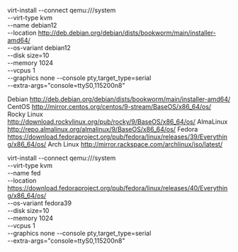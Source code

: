 

virt-install --connect qemu:///system \
    --virt-type kvm \
    --name debian12 \
    --location http://deb.debian.org/debian/dists/bookworm/main/installer-amd64/ \
    --os-variant debian12 \
    --disk size=10 \
    --memory 1024 \
    --vcpus 1 \
    --graphics none --console pty,target_type=serial \
    --extra-args="console=ttyS0,115200n8"



Debian	http://deb.debian.org/debian/dists/bookworm/main/installer-amd64/
CentOS	http://mirror.centos.org/centos/9-stream/BaseOS/x86_64/os/
Rocky Linux	http://download.rockylinux.org/pub/rocky/9/BaseOS/x86_64/os/
AlmaLinux	http://repo.almalinux.org/almalinux/9/BaseOS/x86_64/os/
Fedora	https://download.fedoraproject.org/pub/fedora/linux/releases/39/Everything/x86_64/os/
Arch Linux	http://mirror.rackspace.com/archlinux/iso/latest/


virt-install --connect qemu:///system \
    --virt-type kvm \
    --name fed \
    --location https://download.fedoraproject.org/pub/fedora/linux/releases/40/Everything/x86_64/os/ \
    --os-variant fedora39 \
    --disk size=10 \
    --memory 1024 \
    --vcpus 1 \
    --graphics none --console pty,target_type=serial \
    --extra-args="console=ttyS0,115200n8"